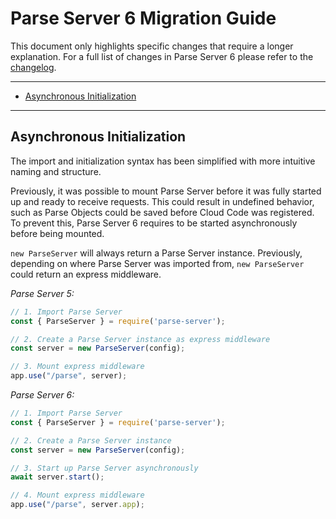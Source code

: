 # Parse Server 6 Migration Guide <!-- omit in toc -->

This document only highlights specific changes that require a longer explanation. For a full list of changes in Parse Server 6 please refer to the [changelog](https://github.com/parse-community/parse-server/blob/alpha/CHANGELOG.md).

---

- [Asynchronous Initialization](#asynchronous-initialization)

---

## Asynchronous Initialization

The import and initialization syntax has been simplified with more intuitive naming and structure.

Previously, it was possible to mount Parse Server before it was fully started up and ready to receive requests. This could result in undefined behavior, such as Parse Objects could be saved before Cloud Code was registered. To prevent this, Parse Server 6 requires to be started asynchronously before being mounted.

`new ParseServer` will always return a Parse Server instance. Previously, depending on where Parse Server was imported from, `new ParseServer` could return an express middleware.

*Parse Server 5:*
```js
// 1. Import Parse Server
const { ParseServer } = require('parse-server');

// 2. Create a Parse Server instance as express middleware
const server = new ParseServer(config);

// 3. Mount express middleware
app.use("/parse", server);
```

*Parse Server 6:*
```js
// 1. Import Parse Server
const { ParseServer } = require('parse-server');

// 2. Create a Parse Server instance
const server = new ParseServer(config);

// 3. Start up Parse Server asynchronously
await server.start();

// 4. Mount express middleware
app.use("/parse", server.app);
```
